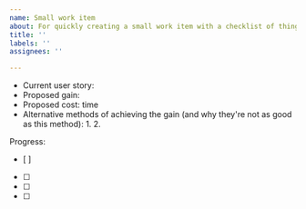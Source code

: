 ```yaml
---
name: Small work item
about: For quickly creating a small work item with a checklist of things to do
title: ''
labels: ''
assignees: ''

---
```


- Current user story:
- Proposed gain:
- Proposed cost: time
- Alternative methods of achieving the gain (and why they're not as good as this method): 
    1.
    2.

Progress:
- [ ] 
- [ ] 
- [ ] 
- [ ]
